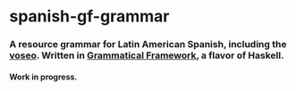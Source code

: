 # spanish-gf-grammar

### A resource grammar for Latin American Spanish, including the [voseo](https://en.wikipedia.org/wiki/Voseo). Written in [Grammatical Framework](http://www.grammaticalframework.org/), a flavor of Haskell.

#### Work in progress.
